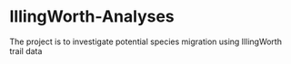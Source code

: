 # IllingWorth-Analyses
The project is to investigate potential species migration using IllingWorth trail data
